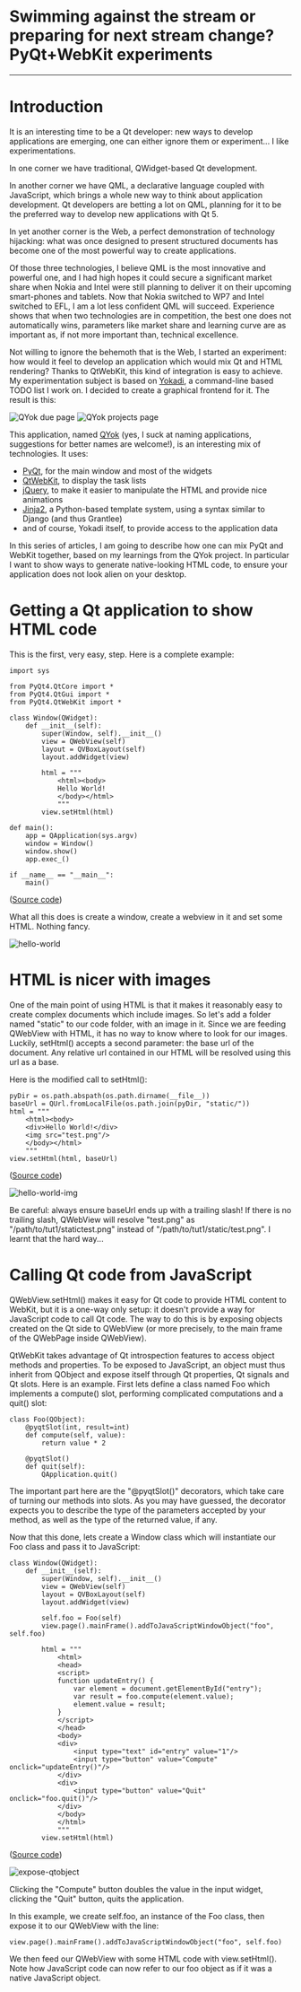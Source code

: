 # Swimming against the stream or preparing for next stream change? PyQt+WebKit experiments

----

# Introduction

It is an interesting time to be a Qt developer: new ways to develop applications are emerging, one can either ignore them or experiment... I like experimentations.

In one corner we have traditional, QWidget-based Qt development.

In another corner we have QML, a declarative language coupled with JavaScript, which brings a whole new way to think about application development. Qt developers are betting a lot on QML, planning for it to be the preferred way to develop new applications with Qt 5.

In yet another corner is the Web, a perfect demonstration of technology hijacking: what was once designed to present structured documents has become one of the most powerful way to create applications.

Of those three technologies, I believe QML is the most innovative and powerful one, and I had high hopes it could secure a significant market share when Nokia and Intel were still planning to deliver it on their upcoming smart-phones and tablets. Now that Nokia switched to WP7 and Intel switched to EFL, I am a lot less confident QML will succeed. Experience shows that when two technologies are in competition, the best one does not automatically wins, parameters like market share and learning curve are as important as, if not more important than, technical excellence.

Not willing to ignore the behemoth that is the Web, I started an experiment: how would it feel to develop an application which would mix Qt and HTML rendering? Thanks to QtWebKit, this kind of integration is easy to achieve. My experimentation subject is based on <a href="http://yokadi.github.com">Yokadi</a>, a command-line based TODO list I work on. I decided to create a graphical frontend for it. The result is this:

![QYok due page](qyok1.png)
![QYok projects page](qyok2.png)

This application, named <a href="http://github.com/agateau/qyok">QYok</a> (yes, I suck at naming applications, suggestions for better names are welcome!), is an interesting mix of technologies. It uses:

- <a href="http://www.riverbankcomputing.com/software/pyqt/">PyQt</a>, for the main window and most of the widgets
- <a href="http://trac.webkit.org/wiki/QtWebKit">QtWebKit</a>, to display the task lists
- <a href="http://jquery.com">jQuery</a>, to make it easier to manipulate the HTML and provide nice animations
- <a href="http://jinja.pocoo.org/">Jinja2</a>, a Python-based template system, using a syntax similar to Django (and thus Grantlee)
- and of course, Yokadi itself, to provide access to the application data

In this series of articles, I am going to describe how one can mix PyQt and WebKit together, based on my learnings from the QYok project. In particular I want to show ways to generate native-looking HTML code, to ensure your application does not look alien on your desktop.

# Getting a Qt application to show HTML code

This is the first, very easy, step. Here is a complete example:

    import sys

    from PyQt4.QtCore import *
    from PyQt4.QtGui import *
    from PyQt4.QtWebKit import *

    class Window(QWidget):
        def __init__(self):
            super(Window, self).__init__()
            view = QWebView(self)
            layout = QVBoxLayout(self)
            layout.addWidget(view)

            html = """
                <html><body>
                Hello World!
                </body></html>
                """
            view.setHtml(html)

    def main():
        app = QApplication(sys.argv)
        window = Window()
        window.show()
        app.exec_()

    if __name__ == "__main__":
        main()

(<a href="https://github.com/agateau/pyqt-webkit-tutorial/blob/master/tut1/hello-world.py">Source code</a>)

What all this does is create a window, create a webview in it and set some HTML. Nothing fancy.

![hello-world](hello-world.png)


# HTML is nicer with images

One of the main point of using HTML is that it makes it reasonably easy to create complex documents which include images. So let's add a folder named "static" to our code folder, with an image in it. Since we are feeding QWebView with HTML, it has no way to know where to look for our images. Luckily, setHtml() accepts a second parameter: the base url of the document. Any relative url contained in our HTML will be resolved using this url as a base.

Here is the modified call to setHtml():

    pyDir = os.path.abspath(os.path.dirname(__file__))
    baseUrl = QUrl.fromLocalFile(os.path.join(pyDir, "static/"))
    html = """
        <html><body>
        <div>Hello World!</div>
        <img src="test.png"/>
        </body></html>
        """
    view.setHtml(html, baseUrl)

(<a href="https://github.com/agateau/pyqt-webkit-tutorial/blob/master/tut1/hello-world-img.py">Source code</a>)

![hello-world-img](hello-world-img.png)

Be careful: always ensure baseUrl ends up with a trailing slash! If there is no trailing slash, QWebView will resolve "test.png" as "/path/to/tut1/statictest.png" instead of "/path/to/tut1/static/test.png". I learnt that the hard way...

# Calling Qt code from JavaScript

QWebView.setHtml() makes it easy for Qt code to provide HTML content to WebKit, but it is a one-way only setup: it doesn't provide a way for JavaScript code to call Qt code. The way to do this is by exposing objects created on the Qt side to QWebView (or more precisely, to the main frame of the QWebPage inside QWebView).

QtWebKit takes advantage of Qt introspection features to access object methods and properties. To be exposed to JavaScript, an object must thus inherit from QObject and expose itself through Qt properties, Qt signals and Qt slots. Here is an example. First lets define a class named Foo which implements a compute() slot, performing complicated computations and a quit() slot:

    class Foo(QObject):
        @pyqtSlot(int, result=int)
        def compute(self, value):
            return value * 2

        @pyqtSlot()
        def quit(self):
            QApplication.quit()

The important part here are the "@pyqtSlot()" decorators, which take care of turning our methods into slots. As you may have guessed, the decorator expects you to describe the type of the parameters accepted by your method, as well as the type of the returned value, if any.

Now that this done, lets create a Window class which will instantiate our Foo class and pass it to JavaScript:

    class Window(QWidget):
        def __init__(self):
            super(Window, self).__init__()
            view = QWebView(self)
            layout = QVBoxLayout(self)
            layout.addWidget(view)

            self.foo = Foo(self)
            view.page().mainFrame().addToJavaScriptWindowObject("foo", self.foo)

            html = """
                <html>
                <head>
                <script>
                function updateEntry() {
                    var element = document.getElementById("entry");
                    var result = foo.compute(element.value);
                    element.value = result;
                }
                </script>
                </head>
                <body>
                <div>
                    <input type="text" id="entry" value="1"/>
                    <input type="button" value="Compute" onclick="updateEntry()"/>
                </div>
                <div>
                    <input type="button" value="Quit" onclick="foo.quit()"/>
                </div>
                </body>
                </html>
                """
            view.setHtml(html)

(<a href="https://github.com/agateau/pyqt-webkit-tutorial/blob/master/tut1/expose-qtobject.py">Source code</a>)

![expose-qtobject](expose-qtobject.png)

Clicking the "Compute" button doubles the value in the input widget, clicking the "Quit" button, quits the application.

In this example, we create self.foo, an instance of the Foo class, then expose it to our QWebView with the line:

    view.page().mainFrame().addToJavaScriptWindowObject("foo", self.foo)

We then feed our QWebView with some HTML code with view.setHtml(). Note how JavaScript code can now refer to our foo object as if it was a native JavaScript object.
